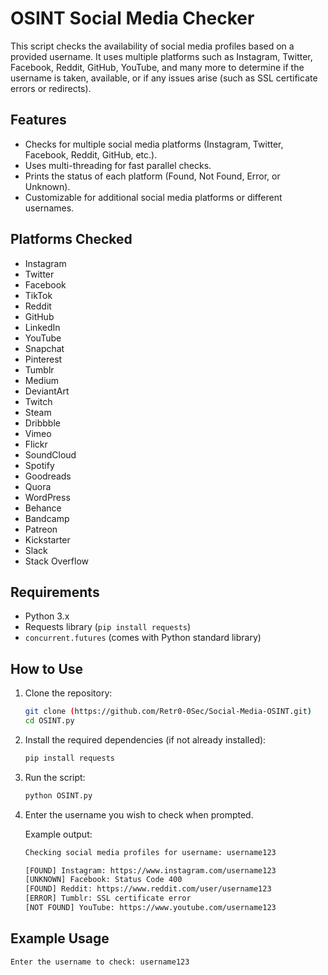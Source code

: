 # OSINT Social Media Checker

This script checks the availability of social media profiles based on a provided username. It uses multiple platforms such as Instagram, Twitter, Facebook, Reddit, GitHub, YouTube, and many more to determine if the username is taken, available, or if any issues arise (such as SSL certificate errors or redirects).

## Features

- Checks for multiple social media platforms (Instagram, Twitter, Facebook, Reddit, GitHub, etc.).
- Uses multi-threading for fast parallel checks.
- Prints the status of each platform (Found, Not Found, Error, or Unknown).
- Customizable for additional social media platforms or different usernames.

## Platforms Checked

- Instagram
- Twitter
- Facebook
- TikTok
- Reddit
- GitHub
- LinkedIn
- YouTube
- Snapchat
- Pinterest
- Tumblr
- Medium
- DeviantArt
- Twitch
- Steam
- Dribbble
- Vimeo
- Flickr
- SoundCloud
- Spotify
- Goodreads
- Quora
- WordPress
- Behance
- Bandcamp
- Patreon
- Kickstarter
- Slack
- Stack Overflow

## Requirements

- Python 3.x
- Requests library (`pip install requests`)
- `concurrent.futures` (comes with Python standard library)

## How to Use

1. Clone the repository:
    ```bash
    git clone (https://github.com/Retr0-0Sec/Social-Media-OSINT.git)
    cd OSINT.py
    ```

2. Install the required dependencies (if not already installed):
    ```bash
    pip install requests
    ```

3. Run the script:
    ```bash
    python OSINT.py
    ```

4. Enter the username you wish to check when prompted.

    Example output:
    ```bash
    Checking social media profiles for username: username123

    [FOUND] Instagram: https://www.instagram.com/username123
    [UNKNOWN] Facebook: Status Code 400
    [FOUND] Reddit: https://www.reddit.com/user/username123
    [ERROR] Tumblr: SSL certificate error
    [NOT FOUND] YouTube: https://www.youtube.com/username123
    ```

## Example Usage

```bash
Enter the username to check: username123

